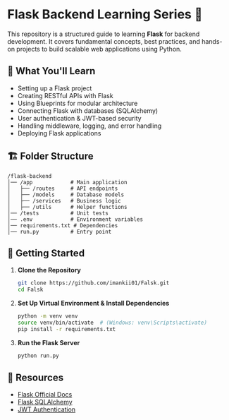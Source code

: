 # Flask Backend Learning Series 🚀

This repository is a structured guide to learning **Flask** for backend development. It covers fundamental concepts, best practices, and hands-on projects to build scalable web applications using Python.

## 📌 What You'll Learn

- Setting up a Flask project
- Creating RESTful APIs with Flask
- Using Blueprints for modular architecture
- Connecting Flask with databases (SQLAlchemy)
- User authentication & JWT-based security
- Handling middleware, logging, and error handling
- Deploying Flask applications

## 🏗 Folder Structure

```
/flask-backend
│── /app            # Main application
│   ├── /routes     # API endpoints
│   ├── /models     # Database models
│   ├── /services   # Business logic
│   ├── /utils      # Helper functions
│── /tests          # Unit tests
│── .env            # Environment variables
│── requirements.txt # Dependencies
│── run.py          # Entry point
```

## 🚀 Getting Started

1. **Clone the Repository**

   ```bash
   git clone https://github.com/imankii01/Falsk.git
   cd Falsk
   ```

2. **Set Up Virtual Environment & Install Dependencies**

   ```bash
   python -m venv venv
   source venv/bin/activate  # (Windows: venv\Scripts\activate)
   pip install -r requirements.txt
   ```

3. **Run the Flask Server**
   ```bash
   python run.py
   ```

## 📖 Resources

- [Flask Official Docs](https://flask.palletsprojects.com/)
- [Flask SQLAlchemy](https://flask-sqlalchemy.palletsprojects.com/)
- [JWT Authentication](https://pyjwt.readthedocs.io/en/latest/)
